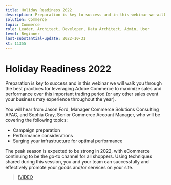 ```yaml
---
title: Holiday Readiness 2022
description: Preparation is key to success and in this webinar we will walk you through the best practices for leveraging Adobe Commerce to maximize sales and performance over this important trading period.
solution: Commerce
topic: Commerce
role: Leader, Architect, Developer, Data Architect, Admin, User
level: Beginner
last-substantial-update: 2022-10-31
kt: 11355
---
```

# Holiday Readiness 2022

Preparation is key to success and in this webinar we will walk you through the best practices for leveraging Adobe Commerce to maximize sales and performance over this important trading period (or any other sales event your business may experience throughout the year).

You will hear from Jason Ford, Manager Commerce Solutions Consulting APAC, and Sophia Gray, Senior Commerce Account Manager, who will be covering the following topics:

 * Campaign preparation
 * Performance considerations
 * Surging your infrastructure for optimal performance

The peak season is expected to be strong in 2022, with eCommerce continuing to be the go-to channel for all shoppers. Using techniques shared during this session, you and your team can successfully and effectively promote your goods and/or services on your site.

>[!VIDEO](https://video.tv.adobe.com/v/3410542/?quality=12&learn=on)
